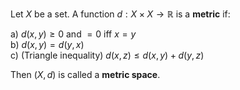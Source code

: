 Let $X$ be a set. A function $d: X \times X \to \mathbb{R}$ is a **metric** if:

a) $d(x, y) \geq 0$ and $= 0$ iff $x = y$  
b) $d(x, y) = d(y, x)$  
c) (Triangle inequality) $d(x, z) \leq d(x, y) + d(y, z)$

Then $(X, d)$ is called a **metric space**.